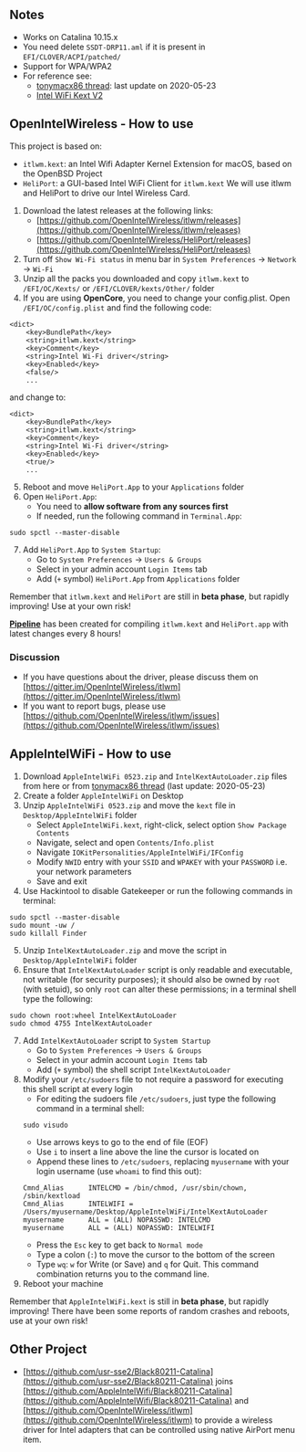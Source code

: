 ## Notes
* Works on Catalina 10.15.x
* You need delete `SSDT-DRP11.aml` if it is present in `EFI/CLOVER/ACPI/patched/`
* Support for WPA/WPA2
* For reference see:
	- [tonymacx86 thread](https://www.tonymacx86.com/threads/success-working-intel-wifi-drivers-for-7265ac-on-catalina.292207/page-44): last update on 2020-05-23
	- [Intel WiFi Kext V2](https://www.youtube.com/watch?v=kHfUjJ2RkyU)

## OpenIntelWireless - How to use
This project is based on:
- `itlwm.kext`: an Intel Wifi Adapter Kernel Extension for macOS, based on the OpenBSD Project
- `HeliPort`: a GUI-based Intel WiFi Client for `itlwm.kext`
We will use itlwm and HeliPort to drive our Intel Wireless Card. 
1. Download the latest releases at the following links:
	- [https://github.com/OpenIntelWireless/itlwm/releases](https://github.com/OpenIntelWireless/itlwm/releases)
	- [https://github.com/OpenIntelWireless/HeliPort/releases](https://github.com/OpenIntelWireless/HeliPort/releases)
2. Turn off `Show Wi-Fi status` in menu bar in `System Preferences` -> `Network` -> `Wi-Fi`
3. Unzip all the packs you downloaded and copy `itlwm.kext` to `/EFI/OC/Kexts/` or `/EFI/CLOVER/kexts/Other/` folder
4. If you are using **OpenCore**, you need to change your config.plist. Open `/EFI/OC/config.plist` and find the following code:
```
<dict>
	<key>BundlePath</key>
	<string>itlwm.kext</string>
	<key>Comment</key>
	<string>Intel Wi-Fi driver</string>
	<key>Enabled</key>
	<false/>
	...
```
and change to:
```
<dict>
	<key>BundlePath</key>
	<string>itlwm.kext</string>
	<key>Comment</key>
	<string>Intel Wi-Fi driver</string>
	<key>Enabled</key>
	<true/>
	...
```
5. Reboot and move `HeliPort.App` to your `Applications` folder
6. Open `HeliPort.App`:
	- You need to **allow software from any sources first**
	- If needed, run the following command in `Terminal.App`:
```
sudo spctl --master-disable
```
7. Add `HeliPort.App` to `System Startup`:
	- Go to `System Preferences` -> `Users & Groups`
	- Select in your admin account `Login Items` tab
	- Add (`+` symbol) `HeliPort.App` from `Applications` folder

Remember that `itlwm.kext` and `HeliPort` are still in **beta phase**, but rapidly improving! Use at your own risk!

[**Pipeline**](https://github.com/1hbb/OpenIntelWireless-Factory/releases) has been created for compiling `itlwm.kext` and `HeliPort.app` with latest changes every 8 hours!

### Discussion
- If you have questions about the driver, please discuss them on [https://gitter.im/OpenIntelWireless/itlwm](https://gitter.im/OpenIntelWireless/itlwm)
- If you want to report bugs, please use [https://github.com/OpenIntelWireless/itlwm/issues](https://github.com/OpenIntelWireless/itlwm/issues)


## AppleIntelWiFi - How to use
1. Download `AppleIntelWiFi 0523.zip` and `IntelKextAutoLoader.zip` files from here or from [tonymacx86 thread](https://www.tonymacx86.com/threads/success-working-intel-wifi-drivers-for-7265ac-on-catalina.292207/page-44) (last update: 2020-05-23) 
2. Create a folder `AppleIntelWiFi` on Desktop
3. Unzip `AppleIntelWiFi 0523.zip` and move the `kext` file in `Desktop/AppleIntelWiFi` folder
	- Select `AppleIntelWiFi.kext`, right-click, select option `Show Package Contents`
	- Navigate, select and open `Contents/Info.plist`
	- Navigate `IOKitPersonalities/AppleIntelWiFi/IFConfig`
	- Modify `NWID` entry with your `SSID` and `WPAKEY` with your `PASSWORD` i.e. your network parameters
	- Save and exit
4. Use Hackintool to disable Gatekeeper or run the following commands in terminal:
```
sudo spctl --master-disable
sudo mount -uw /
sudo killall Finder
```
5. Unzip `IntelKextAutoLoader.zip` and move the script in `Desktop/AppleIntelWiFi` folder 
6. Ensure that `IntelKextAutoLoader` script is only readable and executable, not writable (for security purposes); it should also be owned by `root` (with setuid), so only `root` can alter these permissions; in a terminal shell type the following:
```
sudo chown root:wheel IntelKextAutoLoader
sudo chmod 4755 IntelKextAutoLoader
```
7. Add `IntelKextAutoLoader` script to `System Startup`
	- Go to `System Preferences` -> `Users & Groups`
	- Select in your admin account `Login Items` tab
	- Add (`+` symbol) the shell script `IntelKextAutoLoader`
8. Modify your `/etc/sudoers` file to not require a password for executing this shell script at every login
	- For editing the sudoers file `/etc/sudoers`, just type the following command in a terminal shell:
	```
	sudo visudo
	```
	- Use arrows keys to go to the end of file (EOF)
	- Use `i` to insert a line above the line the cursor is located on
	- Append these lines to `/etc/sudoers`, replacing `myusername` with your login username (use `whoami` to find this out):
	```
	Cmnd_Alias      INTELCMD = /bin/chmod, /usr/sbin/chown, /sbin/kextload
	Cmnd_Alias      INTELWIFI = /Users/myusername/Desktop/AppleIntelWiFi/IntelKextAutoLoader
	myusername      ALL = (ALL) NOPASSWD: INTELCMD
	myusername      ALL = (ALL) NOPASSWD: INTELWIFI
	```
	- Press the `Esc` key to get back to `Normal mode`
	- Type a colon (`:`) to move the cursor to the bottom of the screen
	- Type `wq`: `w` for Write (or Save) and `q` for Quit. This command combination returns you to the command line.
9. Reboot your machine

Remember that `AppleIntelWiFi.kext` is still in **beta phase**, but rapidly improving! There have been some reports of random crashes and reboots, use at your own risk!

## Other Project
- [https://github.com/usr-sse2/Black80211-Catalina](https://github.com/usr-sse2/Black80211-Catalina) joins [https://github.com/AppleIntelWifi/Black80211-Catalina](https://github.com/AppleIntelWifi/Black80211-Catalina) and [https://github.com/OpenIntelWireless/itlwm](https://github.com/OpenIntelWireless/itlwm) to provide a wireless driver for Intel adapters that can be controlled using native AirPort menu item.
